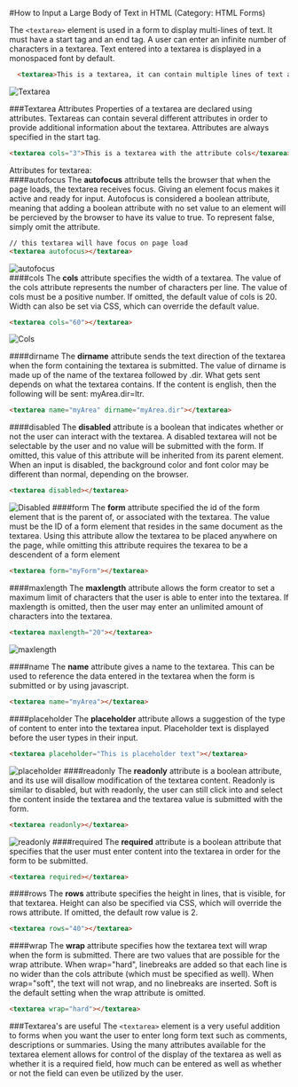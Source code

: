 #How to Input a Large Body of Text in HTML
(Category: HTML Forms)

The `<textarea>` element is used in a form to display multi-lines of text.  It must have a start tag and an end tag. A user can enter an infinite number of characters in a textarea. Text entered into a textarea is displayed in a monospaced font by default. 
```html
  <textarea>This is a textarea, it can contain multiple lines of text and will display in a monospace font.</textarea>. 
```
![Textarea](http://toddaustin.com/images/mod-dev/textarea1.jpg)  

###Textarea Attributes
Properties of a textarea are declared using attributes. Textareas can contain several different attributes in order to provide additional information about the textarea. Attributes are always specified in the start tag.
```html
<textarea cols="3">This is a textarea with the attribute cols</texarea>
```

Attributes for textarea:  
####autofocus
The **autofocus** attribute tells the browser that when the page loads, the textarea receives focus. Giving an element focus makes it active and ready for input. Autofocus is considered a boolean attribute, meaning that adding a boolean attribute with no set value to an element will be percieved by the browser to have its value to true. To represent false, simply omit the attribute. 

```html
// this textarea will have focus on page load
<textarea autofocus></textarea>
```
![autofocus](http://toddaustin.com/images/mod-dev/autofocus.jpg)  
####cols
The **cols** attribute specifies the width of a textarea. The value of the cols attribute represents the number of characters per line. The value of cols must be a positive number. If omitted, the default value of cols is 20. Width can also be set via CSS, which can override the default value.
```html
<textarea cols="60"></textarea>
```
![Cols](http://toddaustin.com/images/mod-dev/cols.jpg)  

####dirname
The **dirname** attribute sends the text direction of the textarea when the form containing the textarea is submitted. The value of dirname is made up of the name of the textarea followed by .dir. What gets sent depends on what the textarea contains. If the content is english, then the following will be sent: myArea.dir=ltr.
```html
<textarea name="myArea" dirname="myArea.dir"></textarea>
```
####disabled
The **disabled** attribute is a boolean that indicates whether or not the user can interact with the textarea. A disabled textarea will not be selectable by the user and no value will be submitted with the form. If omitted, this value of this attribute will be inherited from its parent element. When an input is disabled, the background color and font color may be different than normal, depending on the browser.
```html
<textarea disabled></textarea>
```
![Disabled](http://toddaustin.com/images/mod-dev/disabled-ie.jpg)
####form
The **form** attribute specified the id of the form element that is the parent of, or associated with the textarea. The value must be the ID of a form element that resides in the same document as the textarea. Using this attribute allow the textarea to be placed anywhere on the page, while omitting this attribute requires the texarea to be a descendent of a form element
```html
<textarea form="myForm"></textarea>
```
####maxlength
The **maxlength** attribute allows the form creator to set a maximum limit of characters that the user is able to enter into the textarea. If maxlength is omitted, then the user may enter an unlimited amount of characters into the textarea. 
```html
<textarea maxlength="20"></textarea>
```
![maxlength](http://toddaustin.com/images/mod-dev/maxlength.jpg)

####name
The **name** attribute gives a name to the textarea. This can be used to reference the data entered in the textarea when the form is submitted or by using javascript.
```html
<textarea name="myArea"></textarea>
```
####placeholder
The **placeholder** attribute allows a suggestion of the type of content to enter into the textarea input. Placeholder text is displayed before the user types in their input. 
```html
<textarea placeholder="This is placeholder text"></textarea>
```
![placeholder](http://toddaustin.com/images/mod-dev/placeholder.jpg)
####readonly
The **readonly** attribute is a boolean attribute, and its use will disallow modification of the textarea content. Readonly is similar to disabled, but with readonly, the user can still click into and select the content inside the textarea and the textarea value is submitted with the form.
```html
<textarea readonly></textarea>
```
![readonly](http://toddaustin.com/images/mod-dev/readonly.jpg)
####required
The **required** attribute is a boolean attribute that specifies that the user must enter content into the textarea in order for the form to be submitted.
```html
<textarea required></textarea>
```
####rows
The **rows** attribute specifies the height in lines, that is visible, for that textarea. Height can also be specified via CSS, which will override the rows attribute. If omitted, the default row value is 2.
```html
<textarea rows="40"></textarea>
```
####wrap
The **wrap** attribute specifies how the textarea text will wrap when the form is submitted. There are two values that are possible for the wrap attribute. When wrap="hard", linebreaks are added so that each line is no wider than the cols attribute (which must be specified as well). When wrap="soft", the text will not wrap, and no linebreaks are inserted. Soft is the default setting when the wrap attribute is omitted.
```html
<textarea wrap="hard"></textarea>
```
###Textarea's are useful
The `<textarea>` element is a very useful addition to forms when you want the user to enter long form text such as comments, descriptions or summaries. Using the many attributes available for the textarea element allows for control of the display of the textarea as well as whether it is a required field, how much can be entered as well as whether or not the field can even be utilized by the user.
